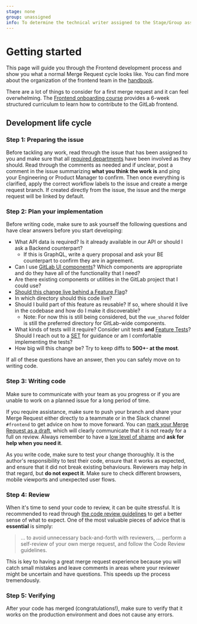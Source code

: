 ```yaml
---
stage: none
group: unassigned
info: To determine the technical writer assigned to the Stage/Group associated with this page, see https://about.gitlab.com/handbook/product/ux/technical-writing/#assignments
---
```


# Getting started

This page will guide you through the Frontend development process and show you what a normal Merge Request cycle looks like. You can find more about the organization of the frontend team in the [handbook](https://about.gitlab.com/handbook/engineering/frontend/).

There are a lot of things to consider for a first merge request and it can feel overwhelming. The [Frontend onboarding course](onboarding_course/index.md) provides a 6-week structured curriculum to learn how to contribute to the GitLab frontend.

## Development life cycle

### Step 1: Preparing the issue

Before tackling any work, read through the issue that has been assigned to you and make sure that all [required departments](https://about.gitlab.com/handbook/engineering/#engineering-teams) have been involved as they should. Read through the comments as needed and if unclear, post a comment in the issue summarizing **what you think the work is** and ping your Engineering or Product Manager to confirm. Then once everything is clarified, apply the correct workflow labels to the issue and create a merge request branch. If created directly from the issue, the issue and the merge request will be linked by default.

### Step 2: Plan your implementation

Before writing code, make sure to ask yourself the following questions and have clear answers before you start developing:

- What API data is required? Is it already available in our API or should I ask a Backend counterpart?
  - If this is GraphQL, write a query proposal and ask your BE counterpart to confirm they are in agreement.
- Can I use [GitLab UI components](https://gitlab-org.gitlab.io/gitlab-ui/?path=/docs/base-accordion--docs)? Which components are appropriate and do they have all of the functionality that I need?
- Are there existing components or utilities in the GitLab project that I could use?
- [Should this change live behind a Feature Flag](https://about.gitlab.com/handbook/product-development-flow/feature-flag-lifecycle/#when-to-use-feature-flags)?
- In which directory should this code live?
- Should I build part of this feature as reusable? If so, where should it live in the codebase and how do I make it discoverable?
  - Note: For now this is still being considered, but the `vue_shared` folder is still the preferred directory for GitLab-wide components.
- What kinds of tests will it require? Consider unit tests **and** [Feature Tests](../testing_guide/frontend_testing.md#get-started-with-feature-tests)? Should I reach out to a [SET](https://handbook.gitlab.com/job-families/engineering/software-engineer-in-test/) for guidance or am I comfortable implementing the tests?
- How big will this change be? Try to keep diffs to **500+- at the most**.

If all of these questions have an answer, then you can safely move on to writing code.

### Step 3: Writing code

Make sure to communicate with your team as you progress or if you are unable to work on a planned issue for a long period of time.

If you require assistance, make sure to push your branch and share your Merge Request either directly to a teammate or in the Slack channel `#frontend` to get advice on how to move forward. You can [mark your Merge Request as a draft](../../user/project/merge_requests/drafts.md), which will clearly communicate that it is not ready for a full on review. Always remember to have a [low level of shame](https://handbook.gitlab.com/handbook/values/#low-level-of-shame) and **ask for help when you need it**.

As you write code, make sure to test your change thoroughly. It is the author's responsibility to test their code, ensure that it works as expected, and ensure that it did not break existing behaviours. Reviewers may help in that regard, but **do not expect it**. Make sure to check different browsers, mobile viewports and unexpected user flows.

### Step 4: Review

When it's time to send your code to review, it can be quite stressful. It is recommended to read through [the code review guidelines](../code_review.md) to get a better sense of what to expect. One of the most valuable pieces of advice that is **essential** is simply:

> ... to avoid unnecessary back-and-forth with reviewers, ... perform a self-review of your own merge request, and follow the Code Review guidelines.

This is key to having a great merge request experience because you will catch small mistakes and leave comments in areas where your reviewer might be uncertain and have questions. This speeds up the process tremendously.

### Step 5: Verifying

After your code has merged (congratulations!), make sure to verify that it works on the production environment and does not cause any errors.
